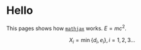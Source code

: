 # Hello

This pages shows how [`mathjax`](https://vuepress-community.netlify.app/en/plugins/mathjax/) works. $E = mc^2$.

$$X_i = \min\{d_i, e_i\}, i = 1,2,3...$$